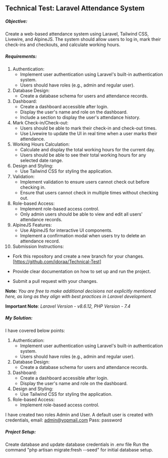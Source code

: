 ## Technical Test: Laravel Attendance System

##### Objective:

Create a web-based attendance system using Laravel, Tailwind CSS, Livewire, and AlpineJS. The system should allow users to log in, mark their check-ins and checkouts, and calculate working hours.

##### Requirements:

1. Authentication:
   - Implement user authentication using Laravel's built-in authentication system.
   - Users should have roles (e.g., admin and regular user).
2. Database Design:
   - Create a database schema for users and attendance records.
3. Dashboard:
   - Create a dashboard accessible after login.
   - Display the user's name and role on the dashboard.
   - Include a section to display the user's attendance history.
4. Mark Check-in/Check-out:
   - Users should be able to mark their check-in and check-out times.
   - Use Livewire to update the UI in real time when a user marks their attendance.
5. Working Hours Calculation:
   - Calculate and display the total working hours for the current day.
   - Users should be able to see their total working hours for any selected date range.
6. Design and Styling:
   - Use Tailwind CSS for styling the application.
7. Validation:
   - Implement validation to ensure users cannot check out before checking in.
   - Ensure that users cannot check in multiple times without checking out.
8. Role-based Access:
   - Implement role-based access control.
   - Only admin users should be able to view and edit all users' attendance records.
9. AlpineJS Features:
   - Use AlpineJS for interactive UI components.
   - Implement a confirmation modal when users try to delete an attendance record.
10. Submission Instructions:

   - Fork this repository and create a new branch for your changes. [https://github.com/idoraa/Technical-Test]

   - Provide clear documentation on how to set up and run the project.

   - Submit a pull request with your changes.


**Note:** *You are free to make additional decisions not explicitly mentioned here, as long as they align with best practices in Laravel development.*

**Important Note**: *Laravel Version - v8.6.12, PHP Version - 7.4*

##### My Solution:
I have covered below points:

1. Authentication:
   - Implement user authentication using Laravel's built-in authentication system.
   - Users should have roles (e.g., admin and regular user).
2. Database Design:
   - Create a database schema for users and attendance records.
3. Dashboard:
   - Create a dashboard accessible after login.
   - Display the user's name and role on the dashboard.
6. Design and Styling:
   - Use Tailwind CSS for styling the application.
8. Role-based Access:
   - Implement role-based access control.

I have created two roles Admin and User.
A default user is created with credentials, email: admin@yopmail.com Pass: password

##### Project Setup:
Create database and update database credentials in .env file
Run the command "php artisan migrate:fresh --seed" for initial database setup.

 

